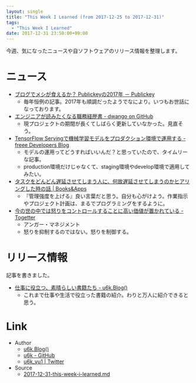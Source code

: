 ```yaml
---
layout: single
title: "This Week I Learned (from 2017-12-25 to 2017-12-31)"
tags:
  - "This Week I Learned"
date: 2017-12-31 23:50:00+09:00
---
```


今週、気になったニュースや自ソフトウェアのリリース情報を整理します。

# ニュース

- [ブログでメシが食えるか？ Publickeyの2017年 － Publickey](http://www.publickey1.jp/blog/17/_publickey2017.html)
    - 毎年恒例の記事。2017年も順調だったようでなにより。いつもお世話になっております。
- [エンジニアが読みたくなる職務経歴書 - dwango on GitHub](https://dwango.github.io/articles/engineers-resume/)
    - 現プロジェクトの期間が長くてしばらく更新していなかった。見直そう。
- [TensorFlow Servingで機械学習モデルをプロダクション環境で運用する - freee Developers Blog](http://developers.freee.co.jp/entry/serve-ml-model-by-tensorflow-serving)
    - モデルの運用ってどうすればいいんだ？と思っていたので、タイムリーな記事。
    - production環境だけじゃなくて、staging環境やdevelop環境で適用してみたい。
- [タスクをどんどん遅延させてしまう人に、何故遅延させてしまうのかヒアリングした時の話 \| Books&Apps](http://blog.tinect.jp/?p=39105)
    - 『管理強度を上げる』良い言葉だと思う。自分も心がけよう。作業指示やプロジェクト計画は、まるでプログラミングをするように。
- [今の世の中では怒りをコントロールすることに高い価値が置かれている - Togetter](https://togetter.com/li/1184521)
    - アンガー・マネジメント
    - 怒りを抑制するのではない。怒りを制御する。

# リリース情報

記事を書きました。

- [仕事に役立つ、素晴らしい書籍たち - u6k.Blog()](https://blog.u6k.me/2017/12/27/great-books-useful-for-work.html)
    - これまで仕事や生活で役立った書籍の紹介。わりと万人に紹介できると思う。

# Link

- Author
    - [u6k.Blog()](https://blog.u6k.me/)
    - [u6k - GitHub](https://github.com/u6k)
    - [u6k_yu1 \| Twitter](https://twitter.com/u6k_yu1)
- Source
    - [2017-12-31-this-week-i-learned.md](https://github.com/u6k/blog/blob/master/_posts/2017-12-31-this-week-i-learned.md)
